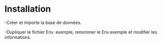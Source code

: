 # Installation 
-Créer et importe la base de données.

-Dupliquer le fichier Env. exemple, renommer le Env.exemple et modifier les informations.
